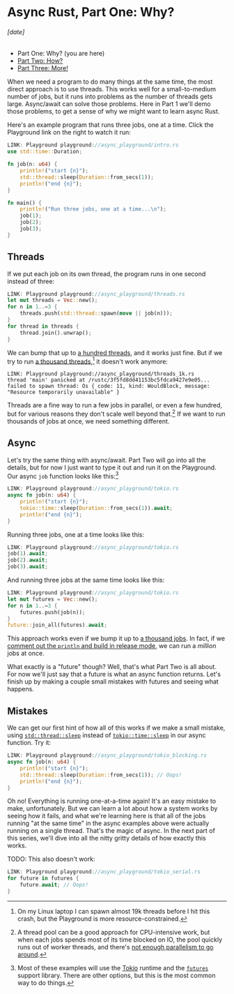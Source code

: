 # Async Rust, Part One: Why?
###### \[date]

- Part One: Why? (you are here)
- [Part Two: How?](async_two.html)
- [Part Three: More!](async_three.html)

When we need a program to do many things at the same time, the most direct
approach is to use threads. This works well for a small-to-medium number of
jobs, but it runs into problems as the number of threads gets large.
Async/await can solve those problems. Here in Part 1 we'll demo those problems,
to get a sense of why we might want to learn async Rust.

Here's an example program that runs three jobs, one at a time. Click the
Playground link on the right to watch it run:

```rust
LINK: Playground playground://async_playground/intro.rs
use std::time::Duration;

fn job(n: u64) {
    println!("start {n}");
    std::thread::sleep(Duration::from_secs(1));
    println!("end {n}");
}

fn main() {
    println!("Run three jobs, one at a time...\n");
    job(1);
    job(2);
    job(3);
}
```

## Threads

If we put each job on its own thread, the program runs in one second instead of
three:

```rust
LINK: Playground playground://async_playground/threads.rs
let mut threads = Vec::new();
for n in 1..=3 {
    threads.push(std::thread::spawn(move || job(n)));
}
for thread in threads {
    thread.join().unwrap();
}
```

We can bump that up to [a hundred threads][hundred_threads], and it works just
fine. But if we try to run [a thousand
threads][thousand_threads],[^thread_limit] it doesn't work anymore:

[hundred_threads]: playground://async_playground/threads_100.rs
[thousand_threads]: playground://async_playground/threads_1k.rs

[^thread_limit]: On my Linux laptop I can spawn almost 19k threads before I hit
    this crash, but the Playground is more resource-constrained.

```
LINK: Playground playground://async_playground/threads_1k.rs
thread 'main' panicked at /rustc/3f5fd8dd41153bc5fdca9427e9e05...
failed to spawn thread: Os { code: 11, kind: WouldBlock, message:
"Resource temporarily unavailable" }
```

Threads are a fine way to run a few jobs in parallel, or even a few hundred,
but for various reasons they don't scale well beyond that.[^thread_pool] If we
want to run thousands of jobs at once, we need something different.

[^thread_pool]: A thread pool can be a good approach for CPU-intensive work,
    but when each jobs spends most of its time blocked on IO, the pool quickly
    runs out of worker threads, and there's [not enough parallelism to go
    around][rayon].

[rayon]: playground://async_playground/rayon.rs

## Async

Let's try the same thing with async/await. Part Two will go into all the
details, but for now I just want to type it out and run it on the Playground.
Our async `job` function looks like this:[^tokio]

[^tokio]: Most of these examples will use the [Tokio](https://tokio.rs/)
    runtime and the [`futures`](https://docs.rs/futures/) support library.
    There are other options, but this is the most common way to do things.

```rust
LINK: Playground playground://async_playground/tokio.rs
async fn job(n: u64) {
    println!("start {n}");
    tokio::time::sleep(Duration::from_secs(1)).await;
    println!("end {n}");
}
```

Running three jobs, one at a time looks like this:

```rust
LINK: Playground playground://async_playground/tokio.rs
job(1).await;
job(2).await;
job(3).await;
```

And running three jobs at the same time looks like this:

```rust
LINK: Playground playground://async_playground/tokio.rs
let mut futures = Vec::new();
for n in 1..=3 {
    futures.push(job(n));
}
future::join_all(futures).await;
```

This approach works even if we bump it up to [a thousand
jobs][thousand_futures]. In fact, if we [comment out the `println` and build in
release mode][million_futures], we can run a _million_ jobs at once.

[thousand_futures]: playground://async_playground/tokio_1k.rs
[million_futures]: playground://async_playground/tokio_1m.rs?mode=release

What exactly is a "future" though? Well, that's what Part Two is all about. For
now we'll just say that a future is what an async function returns. Let's
finish up by making a couple small mistakes with futures and seeing what
happens.

## Mistakes

We can get our first hint of how all of this works if we make a small mistake,
using [`std::thread::sleep`] instead of [`tokio::time::sleep`] in our async
function. Try it:

[`std::thread::sleep`]: https://doc.rust-lang.org/std/thread/fn.sleep.html
[`tokio::time::sleep`]: https://docs.rs/tokio/latest/tokio/time/fn.sleep.html

```rust
LINK: Playground playground://async_playground/tokio_blocking.rs
async fn job(n: u64) {
    println!("start {n}");
    std::thread::sleep(Duration::from_secs(1)); // Oops!
    println!("end {n}");
}
```

Oh no! Everything is running one-at-a-time again! It's an easy mistake to make,
unfortunately. But we can learn a lot about how a system works by seeing how it
fails, and what we're learning here is that all of the jobs running "at the
same time" in the async examples above were actually running on a single
thread. That's the magic of async. In the next part of this series, we'll dive
into all the nitty gritty details of how exactly this works.

TODO: This also doesn't work:

```rust
LINK: Playground playground://async_playground/tokio_serial.rs
for future in futures {
    future.await; // Oops!
}
```
